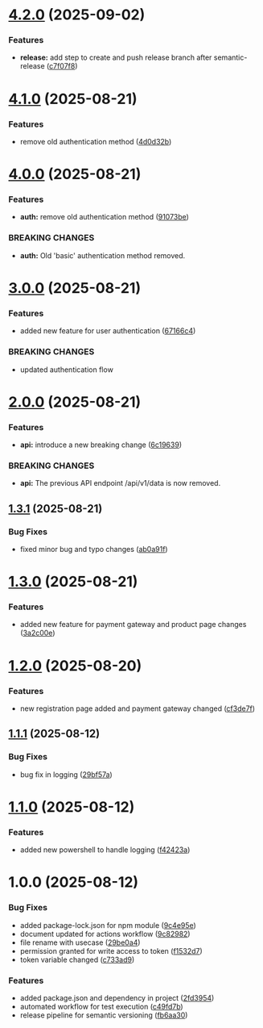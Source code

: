 # [4.2.0](https://github.com/sagartrivedi11/versioning/compare/v4.1.0...v4.2.0) (2025-09-02)


### Features

* **release:** add step to create and push release branch after semantic-release ([c7f07f8](https://github.com/sagartrivedi11/versioning/commit/c7f07f8d2bf0846be46e770c2c64fbbebb9ac8db))

# [4.1.0](https://github.com/sagartrivedi11/versioning/compare/v4.0.0...v4.1.0) (2025-08-21)


### Features

* remove old authentication method ([4d0d32b](https://github.com/sagartrivedi11/versioning/commit/4d0d32b650b853b52d5d864247241e1f4f79c86c))

# [4.0.0](https://github.com/sagartrivedi11/versioning/compare/v3.0.0...v4.0.0) (2025-08-21)


### Features

* **auth:** remove old authentication method ([91073be](https://github.com/sagartrivedi11/versioning/commit/91073be9758b2917e6f0106a177f938d2551ee65))


### BREAKING CHANGES

* **auth:** Old 'basic' authentication method removed.

# [3.0.0](https://github.com/sagartrivedi11/versioning/compare/v2.0.0...v3.0.0) (2025-08-21)


### Features

* added new feature for user authentication ([67166c4](https://github.com/sagartrivedi11/versioning/commit/67166c448d0a42721c0a853fccd86f1cc7ba39b9))


### BREAKING CHANGES

* updated authentication flow

# [2.0.0](https://github.com/sagartrivedi11/versioning/compare/v1.3.1...v2.0.0) (2025-08-21)


### Features

* **api:** introduce a new breaking change ([6c19639](https://github.com/sagartrivedi11/versioning/commit/6c19639e136e69d686a0f913247a866761c61368))


### BREAKING CHANGES

* **api:** The previous API endpoint /api/v1/data is now removed.

## [1.3.1](https://github.com/sagartrivedi11/versioning/compare/v1.3.0...v1.3.1) (2025-08-21)


### Bug Fixes

* fixed minor bug and typo changes ([ab0a91f](https://github.com/sagartrivedi11/versioning/commit/ab0a91fb888d3370919b53389eb19005bad10d2d))

# [1.3.0](https://github.com/sagartrivedi11/versioning/compare/v1.2.1...v1.3.0) (2025-08-21)


### Features

* added new feature for payment gateway and product page changes ([3a2c00e](https://github.com/sagartrivedi11/versioning/commit/3a2c00e23b1e865e917fc0162a5d28f6903f1650))

# [1.2.0](https://github.com/sagartrivedi11/versioning/compare/v1.1.1...v1.2.0) (2025-08-20)


### Features

* new registration page added and payment gateway changed ([cf3de7f](https://github.com/sagartrivedi11/versioning/commit/cf3de7fcaee1428752d8beecf9b8faeeadd50d8e))

## [1.1.1](https://github.com/sagartrivedi11/versioning/compare/v1.1.0...v1.1.1) (2025-08-12)


### Bug Fixes

* bug fix in logging ([29bf57a](https://github.com/sagartrivedi11/versioning/commit/29bf57a6f538cc3d5e16722675adf876bb0a1bc0))

# [1.1.0](https://github.com/sagartrivedi11/versioning/compare/v1.0.0...v1.1.0) (2025-08-12)


### Features

* added new powershell to handle logging ([f42423a](https://github.com/sagartrivedi11/versioning/commit/f42423a6caab30d88e000bcd36372a439c984d50))

# 1.0.0 (2025-08-12)


### Bug Fixes

* added package-lock.json for npm module ([9c4e95e](https://github.com/sagartrivedi11/versioning/commit/9c4e95e91c4455723714f4645f7fad2ae5111266))
* document updated for actions workflow ([9c82982](https://github.com/sagartrivedi11/versioning/commit/9c82982245df1c63dce4240c42a07140aab432c6))
* file rename with usecase ([29be0a4](https://github.com/sagartrivedi11/versioning/commit/29be0a43f7cff5f37e8af6bf72a41c1f74c45e50))
* permission granted for write access to token ([f1532d7](https://github.com/sagartrivedi11/versioning/commit/f1532d7b18990b0c98c8008600fb9f23214b27e9))
* token variable changed ([c733ad9](https://github.com/sagartrivedi11/versioning/commit/c733ad9b228a6e3970b287d67ecbc2d1055790fb))


### Features

* added package.json and dependency in project ([2fd3954](https://github.com/sagartrivedi11/versioning/commit/2fd3954e88a9098b6dd87584db198ed14737d326))
* automated workflow for test execution ([c49fd7b](https://github.com/sagartrivedi11/versioning/commit/c49fd7bc029edd9c3421de01c287519af962f2eb))
* release pipeline for semantic versioning ([fb6aa30](https://github.com/sagartrivedi11/versioning/commit/fb6aa3000b2ad3535539f331694f6d16f606ad8e))
